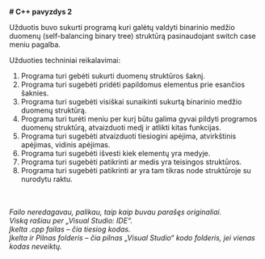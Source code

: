 **# C++ pavyzdys 2**


Užduotis buvo sukurti programą kuri galėtų valdyti binarinio medžio duomenų (self-balancing binary tree) struktūrą pasinaudojant switch case meniu pagalba.

Užduoties techniniai reikalavimai:
1.	Programa turi gebėti sukurti duomenų struktūros šaknį.
2.	Programa turi sugebėti pridėti papildomus elementus prie esančios šaknies.
3.	Programa turi sugebėti visiškai sunaikinti sukurtą binarinio medžio duomenų struktūrą.
4.	Programa turi turėti meniu per kurį būtu galima gyvai pildyti programos duomenų struktūrą, atvaizduoti medį ir atlikti kitas funkcijas.
5.	Programa turi sugebėti atvaizduoti tiesiogini apėjima, atvirkštinis apėjimas, vidinis apėjimas.
6.	Programa turi sugebėti išvesti kiek elementų yra medyje.
7.	Programa turi sugebėti patikrinti ar medis yra teisingos struktūros. 
8.	Programa turi sugebėti patikrinti ar yra tam tikras node struktūroje su nurodytu raktu.

<br/><br/>
*Failo neredagavau, palikau, taip kaip buvau parašęs originaliai.*<br/>
*Viską rašiau per „Visual Studio: IDE“.*<br/>
*Įkelta .cpp failas – čia tiesiog kodas.*<br/>
*Įkelta ir Pilnas folderis – čia pilnas „Visual Studio“ kodo folderis, jei vienas kodas neveiktų.*<br/>

